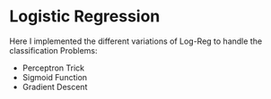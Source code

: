 # Logistic Regression
Here I implemented the different variations of Log-Reg to handle the classification Problems:
- Perceptron Trick
- Sigmoid Function
- Gradient Descent
